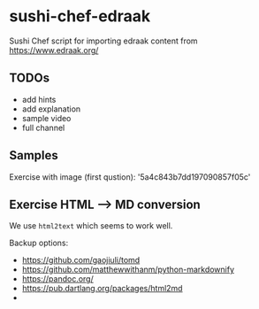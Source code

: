 # sushi-chef-edraak
Sushi Chef script for importing edraak content from https://www.edraak.org/


TODOs
-----

  - add hints
  - add explanation
  - sample video
  - full channel



Samples
-------

Exercise with image (first qustion): '5a4c843b7dd197090857f05c'





Exercise HTML --> MD conversion
-------------------------------

We use `html2text` which seems to work well.

Backup options:
  - https://github.com/gaojiuli/tomd
  - https://github.com/matthewwithanm/python-markdownify
  - https://pandoc.org/
  - https://pub.dartlang.org/packages/html2md
  - 
